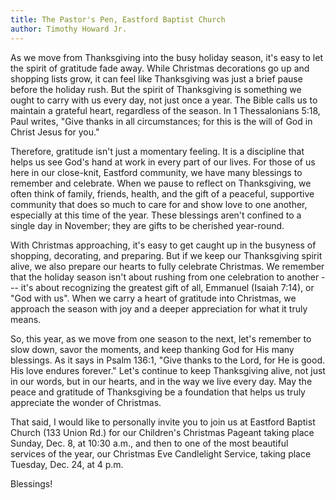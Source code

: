 ```yaml
---
title: The Pastor's Pen, Eastford Baptist Church
author: Timothy Howard Jr.
---
```


As we move from Thanksgiving into the busy holiday season, it's easy to
let the spirit of gratitude fade away. While Christmas decorations go up
and shopping lists grow, it can feel like Thanksgiving was just a brief
pause before the holiday rush. But the spirit of Thanksgiving is
something we ought to carry with us every day, not just once a year. The
Bible calls us to maintain a grateful heart, regardless of the season.
In 1 Thessalonians 5:18, Paul writes, "Give thanks in all circumstances;
for this is the will of God in Christ Jesus for you."

Therefore, gratitude isn't just a momentary feeling. It is a discipline
that helps us see God's hand at work in every part of our lives. For
those of us here in our close-knit, Eastford community, we have many
blessings to remember and celebrate. When we pause to reflect on
Thanksgiving, we often think of family, friends, health, and the gift of
a peaceful, supportive community that does so much to care for and show
love to one another, especially at this time of the year. These
blessings aren't confined to a single day in November; they are gifts to
be cherished year-round.

With Christmas approaching, it's easy to get caught up in the busyness
of shopping, decorating, and preparing. But if we keep our Thanksgiving
spirit alive, we also prepare our hearts to fully celebrate Christmas.
We remember that the holiday season isn't about rushing from one
celebration to another --- it's about recognizing the greatest gift of
all, Emmanuel (Isaiah 7:14), or "God with us". When we carry a heart of
gratitude into Christmas, we approach the season with joy and a deeper
appreciation for what it truly means.

So, this year, as we move from one season to the next, let's remember to
slow down, savor the moments, and keep thanking God for His many
blessings. As it says in Psalm 136:1, "Give thanks to the Lord, for He
is good. His love endures forever." Let's continue to keep Thanksgiving
alive, not just in our words, but in our hearts, and in the way we live
every day. May the peace and gratitude of Thanksgiving be a foundation
that helps us truly appreciate the wonder of Christmas.

That said, I would like to personally invite you to join us at Eastford
Baptist Church (133 Union Rd.) for our Children's Christmas Pageant
taking place Sunday, Dec. 8, at 10:30 a.m., and then to one of the most
beautiful services of the year, our Christmas Eve Candlelight Service,
taking place Tuesday, Dec. 24, at 4 p.m.

Blessings!
